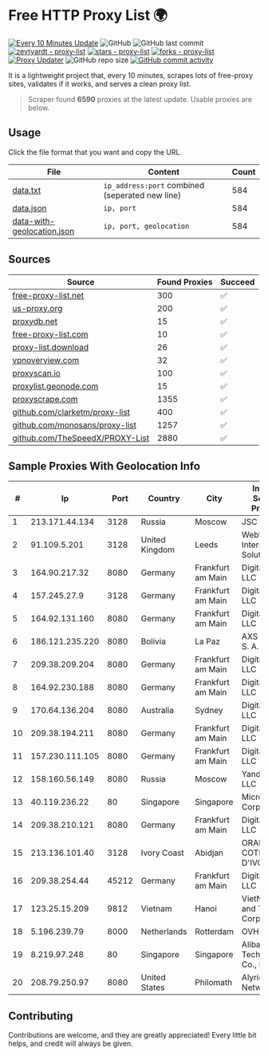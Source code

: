
# Free HTTP Proxy List 🌍

[![Every 10 Minutes Update](https://github.com/mertguvencli/http-proxy-list/actions/workflows/main.yml/badge.svg?branch=main)](https://github.com/mertguvencli/http-proxy-list/actions/workflows/main.yml)
![GitHub](https://img.shields.io/github/license/mertguvencli/http-proxy-list)
![GitHub last commit](https://img.shields.io/github/last-commit/mertguvencli/http-proxy-list)
[![zevtyardt - proxy-list](https://img.shields.io/static/v1?label=zevtyardt&message=proxy-list&color=blue&logo=github)](https://github.com/zevtyardt/proxy-list "Go to GitHub repo")
[![stars - proxy-list](https://img.shields.io/github/stars/zevtyardt/proxy-list?style=social)](https://github.com/zevtyardt/proxy-list)
[![forks - proxy-list](https://img.shields.io/github/forks/zevtyardt/proxy-list?style=social)](https://github.com/zevtyardt/proxy-list)
[![Proxy Updater](https://github.com/zevtyardt/proxy-list/workflows/Proxy%20Updater/badge.svg)](https://github.com/zevtyardt/proxy-list/actions?query=workflow:"Proxy+Updater")
![GitHub repo size](https://img.shields.io/github/repo-size/zevtyardt/proxy-list)
[![GitHub commit activity](https://img.shields.io/github/commit-activity/m/zevtyardt/proxy-list?logo=commits)](https://github.com/zevtyardt/proxy-list/commits/main)

It is a lightweight project that, every 10 minutes, scrapes lots of free-proxy sites, validates if it works, and serves a clean proxy list.

> Scraper found **6590** proxies at the latest update. Usable proxies are below.

## Usage

Click the file format that you want and copy the URL.

|File|Content|Count|
|----|-------|-----|
|[data.txt](https://raw.githubusercontent.com/mertguvencli/http-proxy-list/main/proxy-list/data.txt)|`ip_address:port` combined (seperated new line)|584|
|[data.json](https://raw.githubusercontent.com/mertguvencli/http-proxy-list/main/proxy-list/data.json)|`ip, port`|584|
|[data-with-geolocation.json](https://raw.githubusercontent.com/mertguvencli/http-proxy-list/main/proxy-list/data-with-geolocation.json)|`ip, port, geolocation`|584|

## Sources

|Source|Found Proxies|Succeed|
|------|-------------|-------|
|[free-proxy-list.net](https://free-proxy-list.net)|300|✅|
|[us-proxy.org](https://www.us-proxy.org)|200|✅|
|[proxydb.net](http://proxydb.net)|15|✅|
|[free-proxy-list.com](https://free-proxy-list.com/?page=&port=&type%5B%5D=http&type%5B%5D=https&up_time=0&search=Search)|10|✅|
|[proxy-list.download](https://www.proxy-list.download/HTTP)|26|✅|
|[vpnoverview.com](https://vpnoverview.com/privacy/anonymous-browsing/free-proxy-servers)|32|✅|
|[proxyscan.io](https://www.proxyscan.io)|100|✅|
|[proxylist.geonode.com](https://proxylist.geonode.com/api/proxy-list?limit=300&page=1&sort_by=lastChecked&sort_type=desc&protocols=http,https)|15|✅|
|[proxyscrape.com](https://api.proxyscrape.com/v2/?request=displayproxies&protocol=http&timeout=10000&country=all&ssl=all&anonymity=all)|1355|✅|
|[github.com/clarketm/proxy-list](https://raw.githubusercontent.com/clarketm/proxy-list/master/proxy-list-raw.txt)|400|✅|
|[github.com/monosans/proxy-list](https://raw.githubusercontent.com/monosans/proxy-list/main/proxies/http.txt)|1257|✅|
|[github.com/TheSpeedX/PROXY-List](https://raw.githubusercontent.com/TheSpeedX/PROXY-List/master/http.txt)|2880|✅|


## Sample Proxies With Geolocation Info

|#|Ip|Port|Country|City|Internet Service Provider|
|-|--|----|-------|----|-------------------------|
|1|213.171.44.134|3128|Russia|Moscow|JSC Comcor|
|2|91.109.5.201|3128|United Kingdom|Leeds|Webfusion Internet Solutions|
|3|164.90.217.32|8080|Germany|Frankfurt am Main|DigitalOcean, LLC|
|4|157.245.27.9|3128|Germany|Frankfurt am Main|DigitalOcean, LLC|
|5|164.92.131.160|8080|Germany|Frankfurt am Main|DigitalOcean, LLC|
|6|186.121.235.220|8080|Bolivia|La Paz|AXS Bolivia S. A.|
|7|209.38.209.204|8080|Germany|Frankfurt am Main|DigitalOcean, LLC|
|8|164.92.230.188|8080|Germany|Frankfurt am Main|DigitalOcean, LLC|
|9|170.64.136.204|8080|Australia|Sydney|DigitalOcean, LLC|
|10|209.38.194.211|8080|Germany|Frankfurt am Main|DigitalOcean, LLC|
|11|157.230.111.105|8080|Germany|Frankfurt am Main|DigitalOcean, LLC|
|12|158.160.56.149|8080|Russia|Moscow|Yandex.Cloud LLC|
|13|40.119.236.22|80|Singapore|Singapore|Microsoft Corporation|
|14|209.38.210.121|8080|Germany|Frankfurt am Main|DigitalOcean, LLC|
|15|213.136.101.40|3128|Ivory Coast|Abidjan|ORANGE COTE D'IVOIRE|
|16|209.38.254.44|45212|Germany|Frankfurt am Main|DigitalOcean, LLC|
|17|123.25.15.209|9812|Vietnam|Hanoi|VietNam Post and Telecom Corporation|
|18|5.196.239.79|8000|Netherlands|Rotterdam|OVH SAS|
|19|8.219.97.248|80|Singapore|Singapore|Alibaba (US) Technology Co., Ltd.|
|20|208.79.250.97|8080|United States|Philomath|Alyrica Networks Inc.|



## Contributing

Contributions are welcome, and they are greatly appreciated! Every
little bit helps, and credit will always be given.

